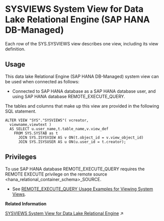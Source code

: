 <!-- loio1f4dedee333d46d1bd4c31ea6c2a440e -->

# SYSVIEWS System View for Data Lake Relational Engine \(SAP HANA DB-Managed\)

Each row of the SYS.SYSVIEWS view describes one view, including its view definition.



## Usage

This data lake Relational Engine \(SAP HANA DB-Managed\) system view can be used when connected as follows:

-   Connected to SAP HANA database as a SAP HANA database user, and using SAP HANA database REMOTE\_EXECUTE\_QUERY.




The tables and columns that make up this view are provided in the following SQL statement.

```
ALTER VIEW "SYS"."SYSVIEWS"( vcreator,
  viewname,viewtext ) 
  AS SELECT u.user_name,t.table_name,v.view_def
    FROM SYS.SYSTAB as t
      JOIN SYS.ISYSVIEW AS v ON(t.object_id = v.view_object_id)
      JOIN SYS.ISYSUSER AS u ON(u.user_id = t.creator);
```



<a name="loio1f4dedee333d46d1bd4c31ea6c2a440e__section_gj1_wy1_4yb"/>

## Privileges

To use SAP HANA database REMOTE\_EXECUTE\_QUERY requires the REMOTE EXECUTE privilege on the remote source <hana\_relational\_container\_schema\>\_SOURCE.

-   See [REMOTE\_EXECUTE\_QUERY Usage Examples for Viewing System Views](https://help.sap.com/docs/SAP_HANA_DATA_LAKE/a898e08b84f21015969fa437e89860c8/ada51c0074354a5f99b60c14cffb653c.html).

**Related Information**  


[SYSVIEWS System View for Data Lake Relational Engine](https://help.sap.com/viewer/19b3964099384f178ad08f2d348232a9/2023_4_QRC/en-US/3beb3c476c5f10149333ff887924c019.html "Each row of the SYS.SYSVIEWS view describes one view, including its view definition.") :arrow_upper_right:

